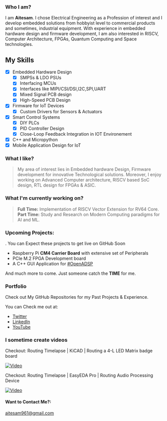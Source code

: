 
### Who I am?
I am **Aitesam**. I chose Electrical Engineering as a  Profession of interest and I develop embedded solutions from hobbyist level to commercial products and sometimes, industrial equipment. With experience in embedded hardware design and firmware development, I am also interested in RISCV, Computer Architecture, FPGAs, Quantum Computing and Space technologies.

## My Skills
* [x] Embedded Hardware Design
    * [x] SMPSs & LDO PSUs
    * [x] Interfacing MCUs
    * [x] Interfaces like MIPI/CSI/DSI,I2C,SPI,UART
    * [x] Mixed Signal PCB design
    * [x] High-Speed PCB Design
* [x] Firmware for IoT Devices
    * [x] Custom Drivers for Sensors & Actuators
* [x] Smart Control Systems
    * [x] DIY PLCs 
    * [x] PID Controller Design
    * [x] Close-Loop Feedback Integration in IOT Environement  
* [x] C++ and Micropython
* [x] Mobile Application Design for IoT 

### What I like?

> My area of interest lies in Embedded hardware Design, Firmware development for innovative Technological solutions. Moreover, I enjoy working on Advanced Computer architecture, RISCV based SoC design, RTL design for FPGAs & ASIC.

### What I'm currently working on?
> **Full Time:** Implementation of RISCV Vector Extension for RV64 Core.
> **Part Time:** Study and Research on Modern Computing paradigms for AI and ML.

<!-- ### My Learning Goals for 2024:Q1
"Learning Never Stops" 
So I am Learning 
* [ ] Primary Focus
     * [x] [FPGAs](https://en.wikipedia.org/wiki/Field-programmable_gate_array)
     * [x] [RTL Design](https://en.wikipedia.org/wiki/Verilog)
     * [ ] IP Verification
     * [x] RISC-V SoC on FPGA
     * [ ] Bare Minimum Compiler Design
* [ ]  Secondry Objectives
     * [x]  Embedded NFC Antenna Design for PCB
     * [ ]  Ultra High Speed interfaces like HDMI, PCIe, DDR4, 10GbE based Hardware design
     * [x]  SIMPLE Webpage Design in [HTML](https://en.wikipedia.org/wiki/HTML) To Host IoT Devices using IP
     * [ ]  Deploy Trained AI Models on Low Power Embedded Systems
     * [ ]  Transform & Implement Trained AI models onto Discrete Analog Hardware
     * [ ]  Bare metal OS and drivers setup for custom hardware
     * [ ]  Software drivers for PCIe driven accelerators on x86-64 platform.
     
 -->


### Upcoming Projects:
. You can Expect these projects to get live on GitHub Soon
- Raspberry Pi **CM4 Carrier Board** with extensive set of Peripherals
- PCIe M.2 FPGA Development board
- A C++ GUI Application for [#OpenADSP](https://github.com/maitesam/OpenADSP)


And much more to come. Just someone catch the **TIME** for me.


### Portfolio

Check out My GitHub Repositories for my Past Projects & Experience.

You can Check me out at:
* [Twitter](https://twitter.com/TheCactus961)
* [LinkedIn](https://www.linkedin.com/in/muhammad-aitesam/)
* [YouTube](https://youtube.com/@thecactus961)

### I sometime create videos

Checkout: Routing Timelapse | KiCAD | Routing a 4-L LED Matrix badge board

[![Video](https://img.youtube.com/vi/JsCCEnHJgYc/hqdefault.jpg)](https://www.youtube.com/watch?v=JsCCEnHJgYc)

Checkout: Routing Timelapse | EasyEDA Pro | Routing Audio Processing Device

[![Video](https://img.youtube.com/vi/ky78GPNEK78/hqdefault.jpg)](https://www.youtube.com/watch?v=ky78GPNEK78)


#### Want to Contact Me?:
aitesam961@gmail.com




